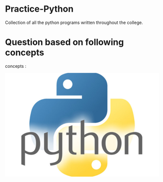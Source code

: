 # Practice-Python
Collection of all the python programs written throughout the college.

# Question based on following concepts
concepts :



![Python](pythonlogo.jpg)

